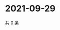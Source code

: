 # 2021-09-29

共 0 条

<!-- BEGIN WEIBO -->
<!-- 最后更新时间 Wed Sep 29 2021 19:09:12 GMT+0800 (China Standard Time) -->

<!-- END WEIBO -->
